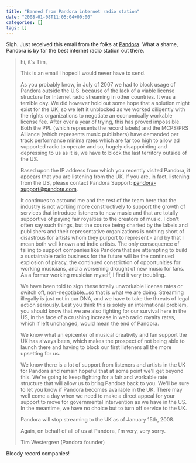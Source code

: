```yaml
---
title: "Banned from Pandora internet radio station"
date: "2008-01-08T11:05:04+00:00"
categories: []
tags: []
---
```


Sigh. Just received this email from the folks at <a href="http://www.pandora.com/">Pandora</a>. What a shame, Pandora is by far the best internet radio station out there.

<blockquote>hi, it's Tim,

This is an email I hoped I would never have to send.

As you probably know, in July of 2007 we had to block usage of Pandora outside the U.S. because of the lack of a viable license structure for Internet radio streaming in other countries. It was a terrible day. We did however hold out some hope that a solution might exist for the UK, so we left it unblocked as we worked diligently with the rights organizations to negotiate an economically workable license fee. After over a year of trying, this has proved impossible. Both the PPL (which represents the record labels) and the MCPS/PRS Alliance (which represents music publishers) have demanded per track performance minima rates which are far too high to allow ad supported radio to operate and so, hugely disappointing and depressing to us as it is, we have to block the last territory outside of the US.

Based upon the IP address from which you recently visited Pandora, it appears that you are listening from the UK. If you are, in fact, listening from the US, please contact Pandora Support: pandora-support@pandora.com.

It continues to astound me and the rest of the team here that the industry is not working more constructively to support the growth of services that introduce listeners to new music and that are totally supportive of paying fair royalties to the creators of music. I don't often say such things, but the course being charted by the labels and publishers and their representative organizations is nothing short of disastrous for artists whom they purport to represent - and by that I mean both well known and indie artists. The only consequence of failing to support companies like Pandora that are attempting to build a sustainable radio business for the future will be the continued explosion of piracy, the continued constriction of opportunities for working musicians, and a worsening drought of new music for fans. As a former working musician myself, I find it very troubling.

We have been told to sign these totally unworkable license rates or switch off, non-negotiable...so that is what we are doing. Streaming illegally is just not in our DNA, and we have to take the threats of legal action seriously. Lest you think this is solely an international problem, you should know that we are also fighting for our survival here in the US, in the face of a crushing increase in web radio royalty rates, which if left unchanged, would mean the end of Pandora.

We know what an epicenter of musical creativity and fan support the UK has always been, which makes the prospect of not being able to launch there and having to block our first listeners all the more upsetting for us.

We know there is a lot of support from listeners and artists in the UK for Pandora and remain hopeful that at some point we'll get beyond this. We're going to keep fighting for a fair and workable rate structure that will allow us to bring Pandora back to you. We'll be sure to let you know if Pandora becomes available in the UK. There may well come a day when we need to make a direct appeal for your support to move for governmental intervention as we have in the US. In the meantime, we have no choice but to turn off service to the UK.

Pandora will stop streaming to the UK as of January 15th, 2008.

Again, on behalf of all of us at Pandora, I'm very, very sorry.

Tim Westergren
(Pandora founder)</blockquote>

Bloody record companies!
